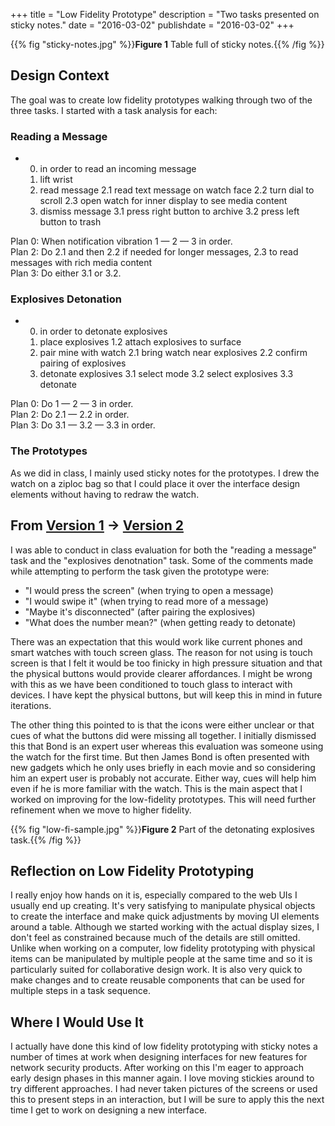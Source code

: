 +++
title = "Low Fidelity Prototype"
description = "Two tasks presented on sticky notes."
date = "2016-03-02"
publishdate = "2016-03-02"
+++

{{% fig "sticky-notes.jpg" %}}**Figure 1** Table full of sticky notes.{{% /fig %}}

## Design Context 

The goal was to create low fidelity prototypes walking through two of the
three tasks. I started with a task analysis for each:

### Reading a Message

- 0.  in order to read an incoming message
    1. lift wrist
    2. read message
        2.1 read text message on watch face
        2.2 turn dial to scroll
        2.3 open watch for inner display to see media content
    3. dismiss message
        3.1 press right button to archive
        3.2 press left button to trash

Plan 0: When notification vibration 1 — 2 — 3 in order.  
Plan 2: Do 2.1 and then 2.2 if needed for longer messages, 2.3 to read messages with rich media content  
Plan 3: Do either 3.1 or 3.2.  

### Explosives Detonation

- 0. in order to detonate explosives
    1. place explosives
        1.2 attach explosives to surface
    2. pair mine with watch
        2.1 bring watch near explosives
        2.2 confirm pairing of explosives
    3. detonate explosives
        3.1 select mode
        3.2 select explosives
        3.3 detonate

Plan 0: Do 1 — 2 — 3 in order.  
Plan 2: Do 2.1 — 2.2 in order.  
Plan 3: Do 3.1 — 3.2 — 3.3 in order.  

### The Prototypes

As we did in class, I mainly used sticky notes for the prototypes. I drew the
watch on a ziploc bag so that I could place it over the interface design
elements without having to redraw the watch.

## From [Version 1](/hcc-613/low-fi-v1.pdf) → [Version 2](/hcc-613/low-fi-v2.pdf)

I was able to conduct in class evaluation for both the "reading a message"
task and the "explosives denotnation" task. Some of the comments made while
attempting to perform the task given the prototype were:

  - "I would press the screen" (when trying to open a message)
  - "I would swipe it" (when trying to read more of a message)
  - "Maybe it's disconnected" (after pairing the explosives)
  - "What does the number mean?" (when getting ready to detonate)

There was an expectation that this would work like current phones and smart
watches with touch screen glass. The reason for not using is touch screen is
that I felt it would be too finicky in high pressure situation and that the
physical buttons would provide clearer affordances. I might be wrong with this
as we have been conditioned to touch glass to interact with devices. I have
kept the physical buttons, but will keep this in mind in future iterations.

The other thing this pointed to is that the icons were either unclear or that
cues of what the buttons did were missing all together. I initially dismissed
this that Bond is an expert user whereas this evaluation was someone using the
watch for the first time. But then James Bond is often presented with new
gadgets which he only uses briefly in each movie and so considering him an
expert user is probably not accurate. Either way, cues will help him even
if he is more familiar with the watch. This is the main aspect that I worked
on improving for the low-fidelity prototypes. This will need further refinement
when we move to higher fidelity.

{{% fig "low-fi-sample.jpg" %}}**Figure 2** Part of the detonating explosives task.{{% /fig %}}

## Reflection on Low Fidelity Prototyping

I really enjoy how hands on it is, especially compared to the web UIs I usually
end up creating. It's very satisfying to manipulate physical objects to create the
interface and make quick adjustments by moving UI elements around a table.
Although we started working with the actual display sizes, I don't feel as
constrained because much of the details are still omitted. Unlike when working
on a computer, low fidelity prototyping with physical items can be manipulated
by multiple people at the same time and so it is particularly suited for
collaborative design work. It is also very quick to make changes and to create
reusable components that can be used for multiple steps in a task sequence.

## Where I Would Use It

I actually have done this kind of low fidelity prototyping with sticky notes a
number of times at work when designing interfaces for new features for network
security products. After working on this I'm eager to approach early
design phases in this manner again. I love moving stickies around to try
different approaches. I had never taken pictures of the screens or used this
to present steps in an interaction, but I will be sure to apply this the next
time I get to work on designing a new interface.
